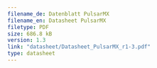 ```yaml
---
filename_de: Datenblatt PulsarMX
filename_en: Datasheet PulsarMX
filetype: PDF
size: 686.8 kB
version: 1.3
link: "datasheet/Datasheet_PulsarMX_r1-3.pdf"
type: datasheet
---
```

